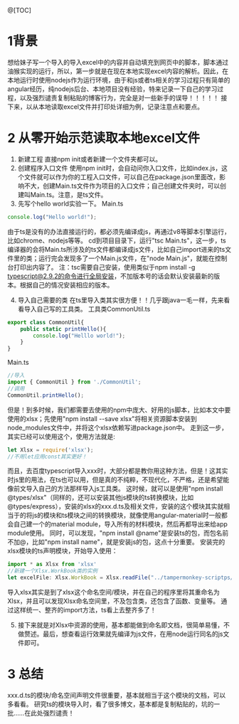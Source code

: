 ﻿@[TOC]
# 1背景
想给妹子写一个导入的导入excel中的内容并自动填充到网页中的脚本，脚本通过油猴实现的运行，所以，第一步就是在现在本地实现excel内容的解析。因此，在本地运行时使用nodejs作为运行环境，由于和js或者ts相关的学习过程只有简单的angular经历，纯nodejs后台、本地项目没有经验，特来记录一下自己的学习过程，以及强烈谴责复制粘贴的博客行为，完全是对一些新手的误导！！！！！
接下来，以从本地读取excel文件并打印处详细为例，记录注意点和要点。
# 2 从零开始示范读取本地excel文件
1. 新建工程
直接npm init或者新建一个文件夹都可以。
2. 创建程序入口文件
使用npm init时，会自动问你入口文件，比如index.js，这个文件就可以作为你的工程入口文件，可以自己在package.json里面改，影响不大，创建Main.ts文件作为项目的入口文件；自己创建文件夹时，可以创建叫Main.ts。注意，是ts文件。
3. 先写个hello world实验一下。
Main.ts
```js
console.log("Hello world!");
```
由于ts是没有的办法直接运行的，都必须先编译成js，再通过v8等脚本引擎运行，比如chrome、nodejs等等。
cd到项目目录下，运行"tsc Main.ts"，这一步，ts编译器的会将Main.ts所涉及的ts文件都编译成js文件，比如自己import进来的ts文件里的类；运行完会发现多了一个Main.js文件，在"node Main.js"，就能在控制台打印出内容了。
注：tsc需要自己安装，使用类似于npm install -g typescript@2.9.2的命令进行全局安装，不加版本号的话会默认安装最新的版本。根据自己的情况安装相应的版本。

4. 导入自己需要的类
在ts里导入类其实很方便！！几乎跟java一毛一样，先来看看导入自己写的工具类。
工具类CommonUtil.ts
```js
export class CommonUtil{
	public static printHello(){
		console.log("Helllo world!");
	}	
}
```
Main.ts
```js
//导入
import { CommonUtil } from './CommonUtil';
//调用
CommonUtil.printHello();
```
但是！到多时候，我们都需要去使用的npm中庞大、好用的js脚本，比如本文中要使用的xlsx；先使用"npm install --save xlsx"将相关资源脚本安装到node_modules文件中，并将这个xlsx依赖写进package.json中。
走到这一步，其实已经可以使用这个，使用方法就是:
```js
let Xlsx = require('xlsx');
//不用let应用const其实更好！
```
而且，去百度typescript导入xxx时，大部分都是教你用这种方法，但是！这其实时js里的用法，在ts也可以用，但是真的不纯粹，不现代化，不严格，还是希望能像前文导入自己的方法那样导入js工具类。
这时候，就可以是使用"npm install @types/xlsx"（同样的，还可以安装其他js模块的ts转换模块，比如@types/express），安装的xlsx的xxx.d.ts及相关文件，安装的这个模块其实就相当于的将js的模块和ts模块之间的转换模块，就像使用angular-material时一般都会自己建一个的material module，导入所有的材料模块，然后再都导出来给app module使用。
同时，可以发现，"npm install @name"是安装ts的包，而包名前不加@，比如"npm install name"，就是安装js的包，这点十分重要。
安装完的xlsx模块的ts声明模块，开始导入使用：
```js
import * as Xlsx from 'xlsx'
//新建一个Xlsx.WorkBook类的实例
let excelFile: Xlsx.WorkBook = Xlsx.readFile("../tampermonkey-scriptps/resource/新建 Microsoft Excel 工作表.xlsx");
```
导入xlsx其实是到了xlsx这个命名空间/模块，并在自己的程序里将其重命名为Xlsx，并且可以发现Xlsx命名空间里，不及包含类，还包含了函数、变量等。
通过这样统一、整齐的import方法，ts看上去整齐多了！

5. 接下来就是对Xlsx中资源的使用，基本都能做到命名即文档，很简单易懂，不做赘述。最后，想查看运行效果就先编译为js文件，在用node运行同名的js文件即可。

# 3 总结
xxx.d.ts的模块/命名空间声明文件很重要，基本就相当于这个模块的文档，可以多看看。
研究ts的模块导入时，看了很多博文，基本都是复制粘贴的，坑的一批……在此处强烈谴责！

